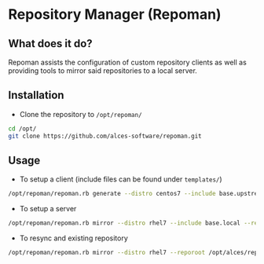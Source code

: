 # Repository Manager (Repoman)

## What does it do?

Repoman assists the configuration of custom repository clients as well as providing tools to mirror said repositories to a local server. 

## Installation

* Clone the repository to `/opt/repoman/`

```bash
cd /opt/
git clone https://github.com/alces-software/repoman.git
```

## Usage

* To setup a client (include files can be found under `templates/`)

```bash
/opt/repoman/repoman.rb generate --distro centos7 --include base.upstream,lustre.upstream --outfile /etc/yum.repos.d/myrepo.conf
```

* To setup a server

```bash
/opt/repoman/repoman.rb mirror --distro rhel7 --include base.local --reporoot /opt/alces/repo --configurl http://myrepo.com/path/to/repo
```

* To resync and existing repository

```bash
/opt/repoman/repoman.rb mirror --distro rhel7 --reporoot /opt/alces/repo --configurl http://myrepo.com/path/to/repo --no-conf
```
